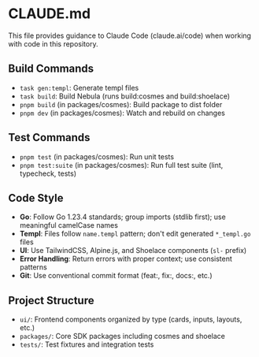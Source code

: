 # CLAUDE.md

This file provides guidance to Claude Code (claude.ai/code) when working with code in this repository.

## Build Commands
- `task gen:templ`: Generate templ files
- `task build`: Build Nebula (runs build:cosmes and build:shoelace)
- `pnpm build` (in packages/cosmes): Build package to dist folder
- `pnpm dev` (in packages/cosmes): Watch and rebuild on changes

## Test Commands
- `pnpm test` (in packages/cosmes): Run unit tests
- `pnpm test:suite` (in packages/cosmes): Run full test suite (lint, typecheck, tests)

## Code Style
- **Go**: Follow Go 1.23.4 standards; group imports (stdlib first); use meaningful camelCase names
- **Templ**: Files follow `name.templ` pattern; don't edit generated `*_templ.go` files
- **UI**: Use TailwindCSS, Alpine.js, and Shoelace components (`sl-` prefix)
- **Error Handling**: Return errors with proper context; use consistent patterns
- **Git**: Use conventional commit format (feat:, fix:, docs:, etc.)

## Project Structure
- `ui/`: Frontend components organized by type (cards, inputs, layouts, etc.)
- `packages/`: Core SDK packages including cosmes and shoelace
- `tests/`: Test fixtures and integration tests